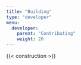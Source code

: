 ```yaml
---
title: "Building"
type: "developer"
menu:
  developer:
    parent: "Contributing"
    weight: 20
---
```


{{< construction >}}
